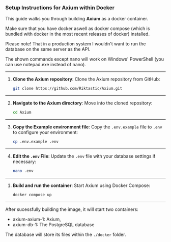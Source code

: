 ### Setup Instructions for Axium within Docker

This guide walks you through building **Axium** as a docker container.

Make sure that you have docker aswell as docker compose (which is bundled with docker in the most recent releases of docker) installed.

Please note! That in a production system I wouldn't want to run the database on the same server as the API.

The shown commands except nano will work on Windows' PowerShell (you can use notepad.exe instead of nano).

---

1. **Clone the Axium repository**:
   Clone the Axium repository from GitHub:
   ```sh
   git clone https://github.com/Riktastic/Axium.git
   ```

---

2. **Navigate to the Axium directory**:
   Move into the cloned repository:
   ```sh
   cd Axium
   ```

---

3. **Copy the Example environment file**:
   Copy the `.env.example` file to `.env` to configure your environment:
   ```sh
   cp .env.example .env
   ```

---

4. **Edit the `.env` File**:
   Update the `.env` file with your database settings if necessary:
   ```sh
   nano .env
   ```

---

1. **Build and run the container**:
   Start Axium using Docker Compose:
   ```sh
   docker compose up
   ```

---

After sucessfully building the image, it will start two containers:
- axium-axium-1: Axium,
- axium-db-1: The PostgreSQL database

The database will store its files within the `./docker` folder.